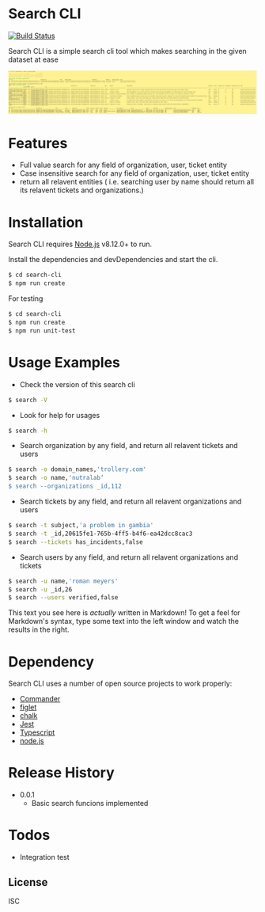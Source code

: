 # Search CLI

[![Build Status](https://travis-ci.org/joemccann/dillinger.svg?branch=master)](https://travis-ci.org/joemccann/dillinger)

Search CLI is a simple search cli tool which makes searching in the given dataset at ease

![](example-screenshot.png)

# Features

  - Full value search for any field of organization, user, ticket entity
  - Case insensitive search for any field of organization, user, ticket entity
  - return all relavent entities ( i.e. searching user by name should return all its relavent tickets and organizations.)

# Installation

Search CLI requires [Node.js](https://nodejs.org/) v8.12.0+ to run.

Install the dependencies and devDependencies and start the cli.

```sh
$ cd search-cli
$ npm run create
```

For testing

```sh
$ cd search-cli
$ npm run create
$ npm run unit-test
```  
  
# Usage Examples

 - Check the version of this search cli
  ```sh
$ search -V
```
  - Look for help for usages
  ```sh
$ search -h
```

  - Search organization by any field, and return all relavent tickets and users
  ```sh
$ search -o domain_names,'trollery.com'
$ search -o name,'nutralab‘  
$ search --organizations _id,112  
```

  - Search tickets by any field, and return all relavent organizations and users
  ```sh
$ search -t subject,'a problem in gambia'
$ search -t _id,20615fe1-765b-4ff5-b4f6-ea42dcc8cac3  
$ search --tickets has_incidents,false  
```

 - Search users by any field, and return all relavent organizations and tickets
 ```sh
$ search -u name,'roman meyers'
$ search -u _id,26
$ search --users verified,false  
```

This text you see here is *actually* written in Markdown! To get a feel for Markdown's syntax, type some text into the left window and watch the results in the right.

# Dependency

Search CLI uses a number of open source projects to work properly:

* [Commander](https://www.npmjs.com/package/commander)
* [figlet](https://www.npmjs.com/package/figletr)
* [chalk](https://www.npmjs.com/package/chalk)
* [Jest](https://www.npmjs.com/package/jest)
* [Typescript](https://github.com/microsoft/TypeScript)
* [node.js]()

# Release History
* 0.0.1
    * Basic search funcions implemented

# Todos

 - Integration test

License
----
ISC


